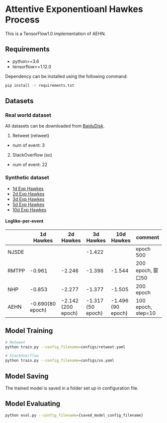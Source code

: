 # Attentive Exponentioanl Hawkes Process

This is a TensorFlow1.0 implementation of AEHN.

## Requirements
- python>=3.6
- tensorflow>=1.12.0

Dependency can be installed using the following command:
```bash
pip install -r requirements.txt
```

## Datasets

### Real world dataset
All datasets can be downloaded from [BaiduDisk](https://pan.baidu.com/s/1H6mfLB1MErHuh6gDrs88sw).

1. Retweet (retweet)
 - num of event: 3

2. StackOverflow (so)
 - num of event: 22

### Synthetic dataset
- [1d Exp Hawkes](https://pan.baidu.com/s/1IyummK-4ZbCsXjAPAQw6Ig)
- [2d Exp Hawkes](https://pan.baidu.com/s/1x75plmF_DYogY3IvN_gImQ)
- [3d Exp Hawkes](https://pan.baidu.com/s/1PgmZEY5ICFYXMpUKXj-k3Q)
- [5d Exp Hawkes](https://pan.baidu.com/s/1HX513dGqkk6EnrtaQSZdcQ)
- [10d Exp Hawkes](https://pan.baidu.com/s/1YAGBwecVOkR_GC0mJ6NY3g)

#### Loglike-per-event

|  |1d Hawkes |2d Hawkes  |  3d Hawkes |10d Hawkes | comment |
|--| --| ---|---|---| ---|
| NJSDE|  |    |  -1.422 |  | epoch 500  |
| RMTPP| -0.961 | -2.246  | -1.398 | -1.544 | 200 epoch, 窗口50  |
| NHP |   -0.853|  -2.277  |  -1.377    | -1.505    | 200 epoch |
| AEHN | -0.690(80 epoch) |  -2.142 (200 epoch)   | -1.317 (50 epoch) | -1.496 (90 epoch) | 100 epoch, step=10 |


## Model Training
```bash
# Retweet
python train.py --config_filename=configs/retweet.yaml

# StackOverflow
python train.py --config_filename=configs/so.yaml
```

## Model Saving
The trained model is saved in a folder set up in configuration file.

## Model Evaluating
```bash
python eval.py --config_filename={saved_model_config_filename}
```
